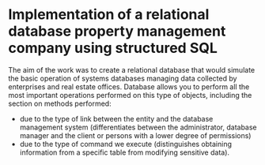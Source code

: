 # Implementation of a relational database property management company using structured SQL
The aim of the work was to create a relational database that would simulate the basic operation of systems
databases managing data collected by enterprises and real estate offices. Database
allows you to perform all the most important operations performed on this type of objects,
including the section on methods performed:
- due to the type of link between the entity and the database management system (differentiates between the administrator, database manager and the client or persons with a lower degree of
permissions)
- due to the type of command we execute (distinguishes obtaining information
from a specific table from modifying sensitive data).
